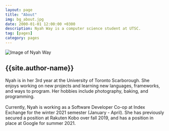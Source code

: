 ```yaml
---
layout: page
title: "About"
img: bg_about.jpg
date: 2000-01-01 12:00:00 +0300
description: Nyah Way is a computer science student at UTSC.
tag: [pages]
category: pages
---
```


<div class="about">
  <img class="author_image" src="{{site.baseurl}}/assets/img/about_photo1.jpg" alt="Image of Nyah Way">
  <div class="author_info">
    <h2 class="author_title">{{site.author-name}}</h2>
    <p class="author_subtitle">
    Nyah is in her 3rd year at the University of Toronto Scarborough. She enjoys working on new projects and learning new languages, frameworks, and ways to program. Her hobbies include photography, baking, and programming.
    <br><br>
    Currently, Nyah is working as a Software Developer Co-op at Index Exchange for the winter 2021 semester (January - April). She has previously secured a position at Rakuten Kobo over fall 2019, and has a position in place at Google for summer 2021.
    </p>
  </div>
</div>